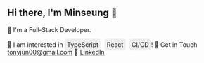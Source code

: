 ## Hi there, I'm Minseung 👋

<!--
**Minseung-Jeon/Minseung-Jeon** is a ✨ _special_ ✨ repository because its `README.md` (this file) appears on your GitHub profile.

Here are some ideas to get you started:

- 🔭 I’m currently working on ...
- 🌱 I’m currently learning ...
- 👯 I’m looking to collaborate on ...
- 🤔 I’m looking for help with ...
- 💬 Ask me about ...
- 📫 How to reach me: ...
- 😄 Pronouns: ...
- ⚡ Fun fact: ...
-->

🥳 I'm a Full-Stack Developer. <br><br>
🚀 I am interested in 
<span style="background-color: #eee; padding: 5px; border-radius: 5px; margin-right: 5px;">TypeScript</span>
<span style="background-color: #eee; padding: 5px; border-radius: 5px; margin-right: 5px;">React</span>
<span style="background-color: #eee; padding: 5px; border-radius: 5px;">CI/CD</span>!
📧 Get in Touch [tonyjun00@gmail.com](mailto:tonyjun00@gmail.com)
🔗  [LinkedIn](https://www.linkedin.com/in/minseung-jeon-58ba69287/)
